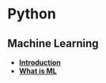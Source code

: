 # Python

## Machine Learning
* [**Introduction**](ML_Introducing.md)
* [**What is ML**](ML_What_is_ML.md)
